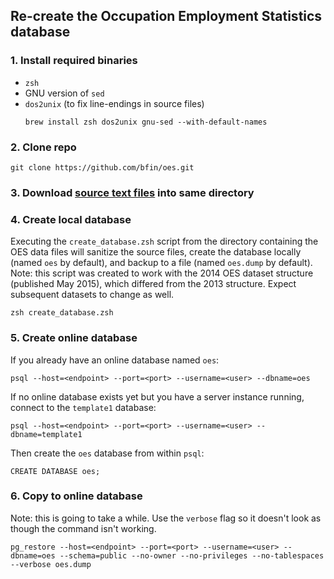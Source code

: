 ## Re-create the Occupation Employment Statistics database

### 1. Install required binaries

- `zsh`
- GNU version of `sed`
- `dos2unix` (to fix line-endings in source files)
    ```
    brew install zsh dos2unix gnu-sed --with-default-names
    ```

### 2. Clone repo

    git clone https://github.com/bfin/oes.git

### 3. Download [source text files](http://download.bls.gov/pub/time.series/oe/) into same directory

### 4. Create local database

Executing the `create_database.zsh` script from the directory containing the OES data files will sanitize the source files, create the database locally (named `oes` by default), and backup to a file (named `oes.dump` by default). Note: this script was created to work with the 2014 OES dataset structure (published May 2015), which differed from the 2013 structure. Expect subsequent datasets to change as well.

    zsh create_database.zsh

### 5. Create online database

If you already have an online database named `oes`:

    psql --host=<endpoint> --port=<port> --username=<user> --dbname=oes

If no online database exists yet but you have a server instance running, connect to the `template1` database:

    psql --host=<endpoint> --port=<port> --username=<user> --dbname=template1

Then create the `oes` database from within `psql`:

    CREATE DATABASE oes;

### 6. Copy to online database

Note: this is going to take a while. Use the `verbose` flag so it doesn't look as though the command isn't working.

    pg_restore --host=<endpoint> --port=<port> --username=<user> --dbname=oes --schema=public --no-owner --no-privileges --no-tablespaces --verbose oes.dump
